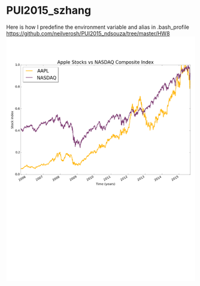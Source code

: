 # PUI2015_szhang
Here is how I predefine the environment variable and alias in .bash_profile
https://github.com/neilverosh/PUI2015_ndsouza/tree/master/HW8
![alt image](https://github.com/seuen/PUI2015_szhang/blob/master/HW8/Peer%20Review/neilverosh.png)

